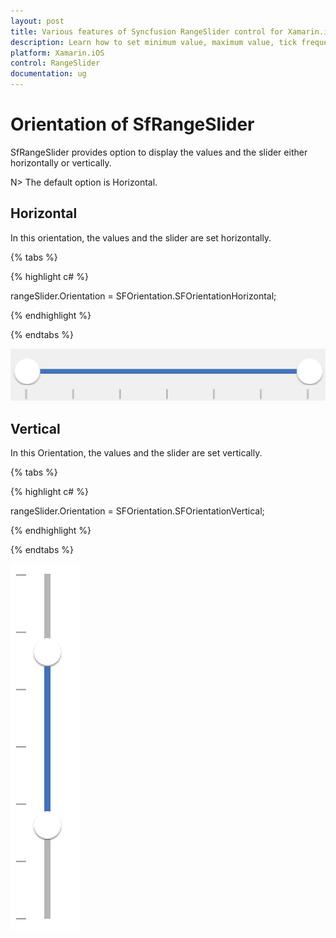 ```yaml
---
layout: post
title: Various features of Syncfusion RangeSlider control for Xamarin.iOS
description: Learn how to set minimum value, maximum value, tick frequency, step frequency, enabling snaps to support and orientation for RangeSlider
platform: Xamarin.iOS
control: RangeSlider
documentation: ug
---
```


# Orientation of SfRangeSlider

SfRangeSlider provides option to display the values and the slider either horizontally or vertically.

N> The default option is Horizontal.

## Horizontal

In this orientation, the values and the slider are set horizontally. 

{% tabs %}

{% highlight c# %}

rangeSlider.Orientation = SFOrientation.SFOrientationHorizontal;

{% endhighlight %}

{% endtabs %}

![The RangeSlider Horizontal](images/RangeSlider-Horizontal.png)

## Vertical

In this Orientation, the values and the slider are set vertically. 

{% tabs %}

{% highlight c# %}

rangeSlider.Orientation = SFOrientation.SFOrientationVertical;

{% endhighlight %}

{% endtabs %}

![The RangeSlider Vertical](images/RangeSlider-Vertical.png)


